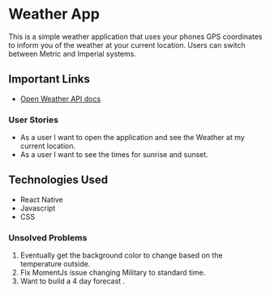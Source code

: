 # Weather App
This is a simple weather application that uses your phones GPS coordinates to inform you of the weather at your current location. Users can switch between Metric and Imperial systems.

## Important Links
- [Open Weather API docs](https://openweathermap.org/current)


### User Stories
- As a user I want to open the application and see the Weather at my current location.
- As a user I want to see the times for sunrise and sunset.

## Technologies Used
- React Native
- Javascript
- CSS


### Unsolved Problems
1. Eventually get the background color to change based on the temperature outside.
2. Fix MomentJs issue changing Military to standard time.
3. Want to build a 4 day forecast .
